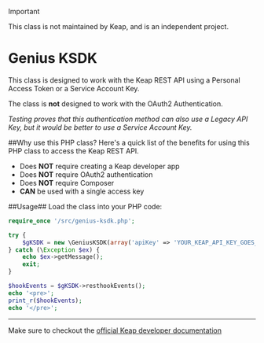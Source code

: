 > [!IMPORTANT]
> This class is not maintained by Keap, and is an independent project.

# Genius KSDK
This class is designed to work with the Keap REST API using a Personal Access 
Token or a Service Account Key.

The class is **not** designed to work with the OAuth2 Authentication.

_Testing proves that this authentication method can also use a Legacy API Key,
but it would be better to use a Service Account Key._

##Why use this PHP class?
Here's a quick list of the benefits for using this PHP class to access the Keap
REST API.

- Does **NOT** require creating a Keap developer app
- Does **NOT** require OAuth2 authentication
- Does **NOT** require Composer
- **CAN** be used with a single access key

##Usage##
Load the class into your PHP code:

```php
require_once '/src/genius-ksdk.php';

try {
    $gKSDK = new \GeniusKSDK(array('apiKey' => 'YOUR_KEAP_API_KEY_GOES_HERE'));
} catch (\Exception $ex) {
    echo $ex->getMessage();
    exit;
}

$hookEvents = $gKSDK->resthookEvents();
echo '<pre>';
print_r($hookEvents);
echo '</pre>';
```

---
Make sure to checkout the [official Keap developer documentation](https://developer.infusionsoft.com/developer-guide/)